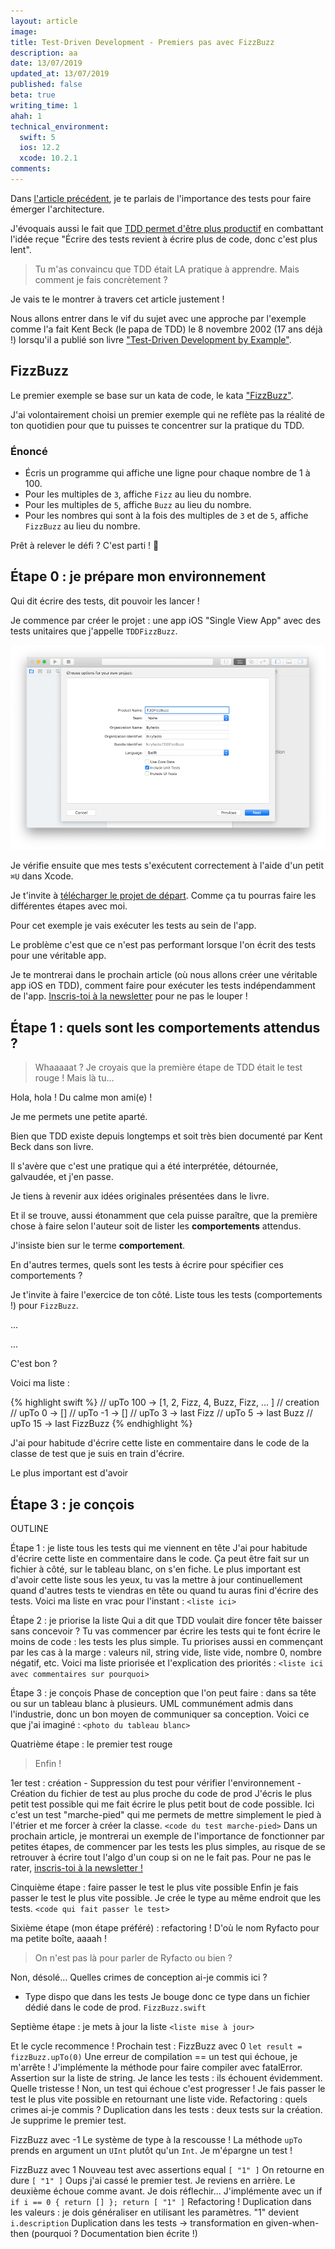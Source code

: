 ```yaml
---
layout: article
image:
title: Test-Driven Development - Premiers pas avec FizzBuzz
description: aa
date: 13/07/2019
updated_at: 13/07/2019
published: false
beta: true
writing_time: 1
ahah: 1
technical_environment:
  swift: 5
  ios: 12.2
  xcode: 10.2.1
comments:
---
```


Dans [l'article précédent](construire-une-architecture-emergente), je te parlais de l'importance des tests pour faire émerger l'architecture.

J'évoquais aussi le fait que [TDD permet d'être plus productif](construire-une-architecture-emergente#automatiser-les-tests) en combattant l'idée reçue "Écrire des tests revient à écrire plus de code, donc c'est plus lent".

> Tu m'as convaincu que TDD était LA pratique à apprendre. Mais comment je fais concrètement ?

Je vais te le montrer à travers cet article justement !

Nous allons entrer dans le vif du sujet avec une approche par l'exemple comme l'a fait Kent Beck (le papa de TDD) le 8 novembre 2002 (17 ans déjà !) lorsqu'il a publié son livre ["Test-Driven Development by Example"](https://amzn.to/2l8qHa3).

<!--more-->

## FizzBuzz

Le premier exemple se base sur un kata de code, le kata ["FizzBuzz"](http://kata-log.rocks/fizz-buzz-kata).

J'ai volontairement choisi un premier exemple qui ne reflète pas la réalité de ton quotidien pour que tu puisses te concentrer sur la pratique du TDD.

### Énoncé

- Écris un programme qui affiche une ligne pour chaque nombre de 1 à 100.
- Pour les multiples de `3`, affiche `Fizz` au lieu du nombre.
- Pour les multiples de `5`, affiche `Buzz` au lieu du nombre.
- Pour les nombres qui sont à la fois des multiples de `3` et de `5`, affiche `FizzBuzz` au lieu du nombre.

Prêt à relever le défi ? C'est parti ! 💪

## Étape 0 : je prépare mon environnement

Qui dit écrire des tests, dit pouvoir les lancer !

Je commence par créer le projet : une app iOS "Single View App" avec des tests unitaires que j'appelle `TDDFizzBuzz`.

![Création du Projet](tdd-intro-resources/images/0-project-creation.png)

Je vérifie ensuite que mes tests s'exécutent correctement à l'aide d'un petit `⌘U` dans Xcode.

Je t'invite à [télécharger le projet de départ](tdd-intro-resources/code/TDDFizzBuzz.zip). Comme ça tu pourras faire les différentes étapes avec moi.

Pour cet exemple je vais exécuter les tests au sein de l'app.

Le problème c'est que ce n'est pas performant lorsque l'on écrit des tests pour une véritable app.

Je te montrerai dans le prochain article (où nous allons créer une véritable app iOS en TDD), comment faire pour exécuter les tests indépendamment de l'app. [Inscris-toi à la newsletter](signup) pour ne pas le louper !

## Étape 1 : quels sont les comportements attendus ?

> Whaaaaat ? Je croyais que la première étape de TDD était le test rouge ! Mais là tu...

Hola, hola ! Du calme mon ami(e) !

Je me permets une petite aparté.

Bien que TDD existe depuis longtemps et soit très bien documenté par Kent Beck dans son livre.

Il s'avère que c'est une pratique qui a été interprétée, détournée, galvaudée, et j'en passe.

Je tiens à revenir aux idées originales présentées dans le livre.

Et il se trouve, aussi étonamment que cela puisse paraître, que la première chose à faire selon l'auteur soit de lister les __comportements__ attendus.

J'insiste bien sur le terme __comportement__.

En d'autres termes, quels sont les tests à écrire pour spécifier ces comportements ?

Je t'invite à faire l'exercice de ton côté. Liste tous les tests (comportements !) pour `FizzBuzz`.

...

...


C'est bon ?

Voici ma liste :

{% highlight swift %}
// upTo 100 -> [1, 2, Fizz, 4, Buzz, Fizz, ... ]
// creation
// upTo 0 -> []
// upTo -1 -> []
// upTo 3 -> last Fizz
// upTo 5 -> last Buzz
// upTo 15 -> last FizzBuzz
{% endhighlight %}

J'ai pour habitude d'écrire cette liste en commentaire dans le code de la classe de test que je suis en train d'écrire.

Le plus important est d'avoir 

## Étape 3 : je conçois

OUTLINE

Étape 1 : je liste tous les tests qui me viennent en tête
  J'ai pour habitude d'écrire cette liste en commentaire dans le code.
  Ça peut être fait sur un fichier à côté, sur le tableau blanc, on s'en fiche.
  Le plus important est d'avoir cette liste sous les yeux, tu vas la mettre à jour continuellement quand d'autres tests te viendras en tête ou quand tu auras fini d'écrire des tests.
  Voici ma liste en vrac pour l'instant : `<liste ici>`

Étape 2 : je priorise la liste
  Qui a dit que TDD voulait dire foncer tête baisser sans concevoir ?
  Tu vas commencer par écrire les tests qui te font écrire le moins de code : les tests les plus simple.
  Tu priorises aussi en commençant par les cas à la marge : valeurs nil, string vide, liste vide, nombre 0, nombre négatif, etc.
  Voici ma liste priorisée et l'explication des priorités : `<liste ici avec commentaires sur pourquoi>`

Étape 3 : je conçois
  Phase de conception que l'on peut faire : dans sa tête ou sur un tableau blanc à plusieurs.
  UML communément admis dans l'industrie, donc un bon moyen de communiquer sa conception.
  Voici ce que j'ai imaginé : `<photo du tableau blanc>`

Quatrième étape : le premier test rouge
  > Enfin !

  1er test : création
    - Suppression du test pour vérifier l'environnement
    - Création du fichier de test au plus proche du code de prod
  J'écris le plus petit test possible qui me fait écrire le plus petit bout de code possible.
  Ici c'est un test "marche-pied" qui me permets de mettre simplement le pied à l'étrier et me forcer à créer la classe.
  `<code du test marche-pied>`
  Dans un prochain article, je montrerai un exemple de l'importance de fonctionner par petites étapes, de commencer par les tests les plus simples, au risque de se retrouver à écrire tout l'algo d'un coup si on ne le fait pas. Pour ne pas le rater, [inscris-toi à la newsletter !](signup)

Cinquième étape : faire passer le test le plus vite possible
  Enfin je fais passer le test le plus vite possible.
  Je crée le type au même endroit que les tests.
  `<code qui fait passer le test>`

Sixième étape (mon étape préféré) : refactoring !
  D'où le nom Ryfacto pour ma petite boîte, aaaah !

  > On n'est pas là pour parler de Ryfacto ou bien ?

  Non, désolé...
  Quelles crimes de conception ai-je commis ici ?
  - Type dispo que dans les tests
  Je bouge donc ce type dans un fichier dédié dans le code de prod. `FizzBuzz.swift`

Septième étape : je mets à jour la liste
  `<liste mise à jour>`

Et le cycle recommence !
  Prochain test : FizzBuzz avec 0
    `let result = fizzBuzz.upTo(0)`
    Une erreur de compilation == un test qui échoue, je m'arrête !
    J'implémente la méthode pour faire compiler avec fatalError.
    Assertion sur la liste de string.
    Je lance les tests : ils échouent évidemment. Quelle tristesse ! Non, un test qui échoue c'est progresser !
    Je fais passer le test le plus vite possible en retournant une liste vide.
    Refactoring : quels crimes ai-je commis ?
      Duplication dans les tests : deux tests sur la création.
        Je supprime le premier test.

  FizzBuzz avec -1
    Le système de type à la rescousse !
    La méthode `upTo` prends en argument un `UInt` plutôt qu'un `Int`.
    Je m'épargne un test !

  FizzBuzz avec 1
    Nouveau test avec assertions equal `[ "1" ]`
    On retourne en dure `[ "1" ]`
    Oups j'ai cassé le premier test.
    Je reviens en arrière.
    Le deuxième échoue comme avant.
    Je dois réflechir...
    J'implémente avec un if
    `if i == 0 { return [] }; return [ "1" ]`
    Refactoring !
      Duplication dans les valeurs : je dois généraliser en utilisant les paramètres.
      "1" devient `i.description`
      Duplication dans les tests -> transformation en given-when-then (pourquoi ? Documentation bien écrite !)
